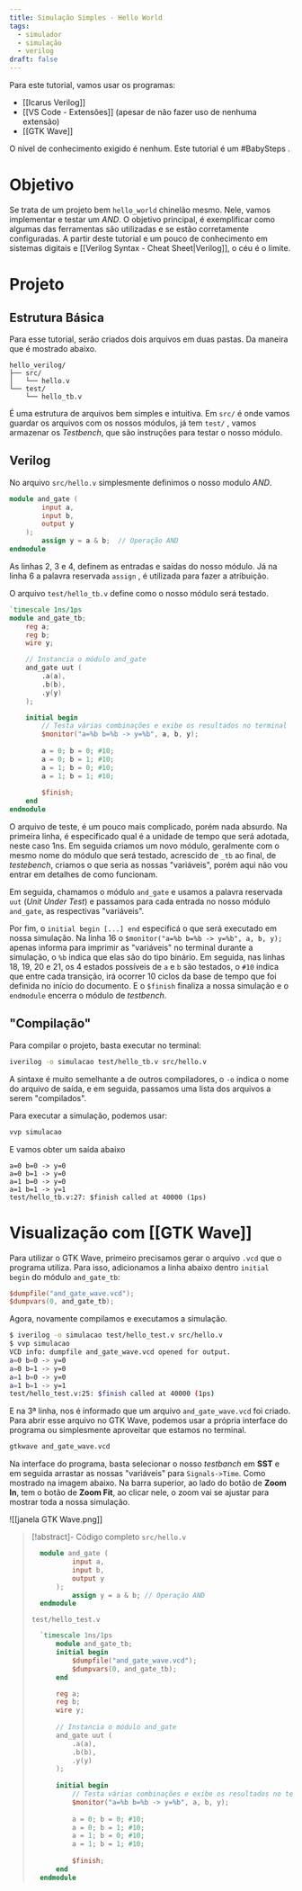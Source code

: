 ```yaml
---
title: Simulação Simples - Hello World
tags:
  - simulador
  - simulação
  - verilog
draft: false
---
```

Para este tutorial, vamos usar os programas:
- [[Icarus Verilog]]
- [[VS Code -  Extensões]] (apesar de não fazer uso de nenhuma extensão)
- [[GTK Wave]]

O nível de conhecimento exigido é nenhum. Este tutorial é um #BabySteps  .

# Objetivo

Se trata de um projeto bem `hello_world` chinelão mesmo. Nele, vamos implementar e testar um *AND*. O objetivo principal, é exemplificar como algumas das ferramentas são utilizadas e se estão corretamente configuradas. A partir deste tutorial e um pouco de conhecimento em sistemas digitais e [[Verilog Syntax - Cheat Sheet|Verilog]], o céu é o limite.
# Projeto
## Estrutura Básica

Para esse tutorial, serão criados dois arquivos em duas pastas. Da maneira que é mostrado abaixo.
```
hello_verilog/
├── src/
│   └── hello.v
└── test/
    └── hello_tb.v
```

É uma estrutura de arquivos bem simples e intuitiva. Em `src/` é onde vamos guardar os arquivos com os nossos módulos, já tem `test/` , vamos armazenar os *Testbench*, que são instruções para testar o nosso módulo.
## Verilog

No arquivo `src/hello.v` simplesmente definimos o nosso modulo *AND*.
```verilog
module and_gate (
	    input a,
	    input b,
	    output y
	);
	    assign y = a & b;  // Operação AND
endmodule
```

As linhas 2, 3 e 4, definem as entradas e saídas do nosso módulo. Já na linha 6 a palavra reservada `assign` , é utilizada para fazer a atribuição.

O arquivo `test/hello_tb.v`  define como o nosso módulo será testado.
```verilog
`timescale 1ns/1ps
module and_gate_tb;
    reg a;
    reg b;
    wire y;

    // Instancia o módulo and_gate
    and_gate uut (
        .a(a),
        .b(b),
        .y(y)
    );

    initial begin
        // Testa várias combinações e exibe os resultados no terminal
        $monitor("a=%b b=%b -> y=%b", a, b, y);
        
        a = 0; b = 0; #10;
        a = 0; b = 1; #10;
        a = 1; b = 0; #10;
        a = 1; b = 1; #10;
        
        $finish;
    end
endmodule

```
O arquivo de teste, é um pouco mais complicado, porém nada absurdo. Na primeira linha, é especificado qual é a unidade de tempo que será adotada, neste caso 1ns. Em seguida criamos um novo módulo, geralmente com o mesmo nome do módulo que será testado, acrescido de `_tb` ao final, de *testebench*, criamos o que seria as nossas "variáveis", porém aqui não vou entrar em detalhes de como funcionam.

Em seguida, chamamos o módulo `and_gate` e usamos a palavra reservada `uut` (*Unit Under Test*) e passamos para cada entrada no nosso módulo `and_gate`, as respectivas "variáveis".

Por fim, o `initial begin [...] end` especificá o que será executado em nossa simulação. Na linha 16 o `$monitor("a=%b b=%b -> y=%b", a, b, y);` apenas informa para imprimir as "variáveis" no terminal durante a simulação, o `%b` indica que elas são do tipo binário. Em seguida, nas linhas 18, 19, 20 e 21, os 4 estados possíveis de `a` e `b` são testados, o `#10` indica que entre cada transição, irá ocorrer 10 ciclos da base de tempo que foi definida no início do documento. E o `$finish` finaliza a nossa simulação e o `endmodule` encerra o módulo de *testbench*.

## "Compilação"

Para compilar o projeto, basta executar no terminal: 
```sh
iverilog -o simulacao test/hello_tb.v src/hello.v
```

A sintaxe é muito semelhante a de outros compiladores, o `-o` indica o nome do arquivo de saída, e em seguida, passamos uma lista dos arquivos a serem "compilados".

Para executar a simulação, podemos usar:
```sh
vvp simulacao
```
E vamos obter um saída abaixo
```
a=0 b=0 -> y=0
a=0 b=1 -> y=0
a=1 b=0 -> y=0
a=1 b=1 -> y=1
test/hello_tb.v:27: $finish called at 40000 (1ps)
```

# Visualização com [[GTK Wave]]

Para utilizar o GTK Wave, primeiro precisamos gerar o arquivo `.vcd` que o programa utiliza. Para isso, adicionamos a linha abaixo dentro `initial begin` do módulo `and_gate_tb`:
```verilog
$dumpfile("and_gate_wave.vcd");
$dumpvars(0, and_gate_tb);
```

Agora, novamente compilamos e executamos a simulação.
```sh
$ iverilog -o simulacao test/hello_test.v src/hello.v 
$ vvp simulacao 
VCD info: dumpfile and_gate_wave.vcd opened for output.
a=0 b=0 -> y=0
a=0 b=1 -> y=0
a=1 b=0 -> y=0
a=1 b=1 -> y=1
test/hello_test.v:25: $finish called at 40000 (1ps)
```

E na 3ª linha, nos é informado que um arquivo `and_gate_wave.vcd` foi criado. Para abrir esse arquivo no GTK Wave, podemos usar a própria interface do programa ou simplesmente aproveitar que estamos no terminal.

```sh
gtkwave and_gate_wave.vcd
```

Na interface do programa, basta selecionar o nosso *testbanch* em **SST** e em seguida arrastar as nossas "variáveis" para `Signals->Time`. Como mostrado na imagem abaixo. Na barra superior, ao lado do botão de **Zoom In**, tem o botão de **Zoom Fit**, ao clicar nele, o zoom vai se ajustar para mostrar toda a nossa simulação.

![[janela GTK Wave.png]]

> [!abstract]- Código completo
> `src/hello.v`
> ```verilog
>	module and_gate (
>			input a,
>			input b,
>			output y
>		);
>			assign y = a & b; // Operação AND
>	endmodule
> ```
> `test/hello_test.v`
> ```verilog
>	`timescale 1ns/1ps
>		module and_gate_tb;
>		initial begin
>			$dumpfile("and_gate_wave.vcd");
>			$dumpvars(0, and_gate_tb);
>		end
>
>		reg a;
>		reg b;
>		wire y;
>		
>		// Instancia o módulo and_gate
>		and_gate uut (
>			.a(a),
>			.b(b),
>			.y(y)
>		);
>		
>		initial begin
>			// Testa várias combinações e exibe os resultados no terminal
>			$monitor("a=%b b=%b -> y=%b", a, b, y);
>			
>			a = 0; b = 0; #10;
>			a = 0; b = 1; #10;
>			a = 1; b = 0; #10;
>			a = 1; b = 1; #10;
>			        
>			$finish;
>		end
>	endmodule
> ```







